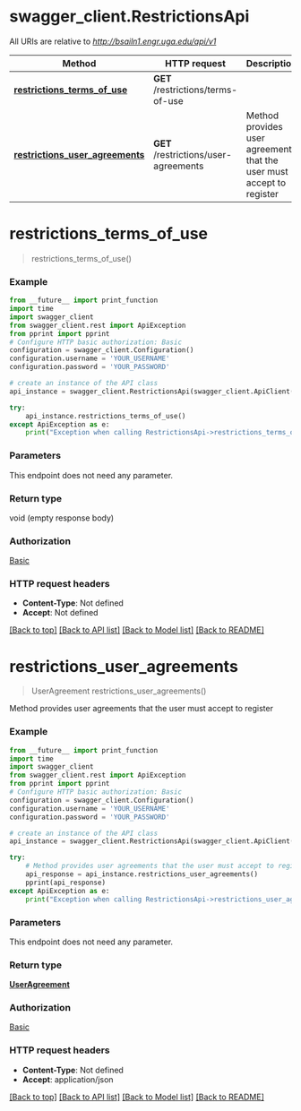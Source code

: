 # swagger_client.RestrictionsApi

All URIs are relative to *http://bsailn1.engr.uga.edu/api/v1*

Method | HTTP request | Description
------------- | ------------- | -------------
[**restrictions_terms_of_use**](RestrictionsApi.md#restrictions_terms_of_use) | **GET** /restrictions/terms-of-use |
[**restrictions_user_agreements**](RestrictionsApi.md#restrictions_user_agreements) | **GET** /restrictions/user-agreements | Method provides user agreements that the user must accept to register

# **restrictions_terms_of_use**
> restrictions_terms_of_use()



### Example
```python
from __future__ import print_function
import time
import swagger_client
from swagger_client.rest import ApiException
from pprint import pprint
# Configure HTTP basic authorization: Basic
configuration = swagger_client.Configuration()
configuration.username = 'YOUR_USERNAME'
configuration.password = 'YOUR_PASSWORD'

# create an instance of the API class
api_instance = swagger_client.RestrictionsApi(swagger_client.ApiClient(configuration))

try:
    api_instance.restrictions_terms_of_use()
except ApiException as e:
    print("Exception when calling RestrictionsApi->restrictions_terms_of_use: %s\n" % e)
```

### Parameters
This endpoint does not need any parameter.

### Return type

void (empty response body)

### Authorization

[Basic](../README.md#Basic)

### HTTP request headers

 - **Content-Type**: Not defined
 - **Accept**: Not defined

[[Back to top]](#) [[Back to API list]](../README.md#documentation-for-api-endpoints) [[Back to Model list]](../README.md#documentation-for-models) [[Back to README]](../README.md)

# **restrictions_user_agreements**
> UserAgreement restrictions_user_agreements()

Method provides user agreements that the user must accept to register

### Example
```python
from __future__ import print_function
import time
import swagger_client
from swagger_client.rest import ApiException
from pprint import pprint
# Configure HTTP basic authorization: Basic
configuration = swagger_client.Configuration()
configuration.username = 'YOUR_USERNAME'
configuration.password = 'YOUR_PASSWORD'

# create an instance of the API class
api_instance = swagger_client.RestrictionsApi(swagger_client.ApiClient(configuration))

try:
    # Method provides user agreements that the user must accept to register
    api_response = api_instance.restrictions_user_agreements()
    pprint(api_response)
except ApiException as e:
    print("Exception when calling RestrictionsApi->restrictions_user_agreements: %s\n" % e)
```

### Parameters
This endpoint does not need any parameter.

### Return type

[**UserAgreement**](UserAgreement.md)

### Authorization

[Basic](../README.md#Basic)

### HTTP request headers

 - **Content-Type**: Not defined
 - **Accept**: application/json

[[Back to top]](#) [[Back to API list]](../README.md#documentation-for-api-endpoints) [[Back to Model list]](../README.md#documentation-for-models) [[Back to README]](../README.md)

